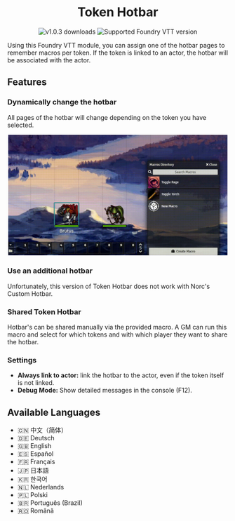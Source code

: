 <h1 align="center">Token Hotbar</h1>
<p align="center">
<img src="https://img.shields.io/github/downloads-pre/janssen-io/foundry-tokenhotbar-js/v1.0.3/token-hotbar.zip?label=v1.0.3" alt="v1.0.3 downloads" />
<img src="https://img.shields.io/endpoint?url=https://foundryshields.com/version?url=https://github.com/janssen-io/foundry-tokenhotbar-js/releases/download/v1.0.3/module.json" alt="Supported Foundry VTT version"/>
</p>

Using this Foundry VTT module, you can assign one of the hotbar pages to remember macros per token.
If the token is linked to an actor, the hotbar will be associated with the actor.

## Features

### Dynamically change the hotbar
All pages of the hotbar will change depending on the token you have selected.

<p align="center">
<img src="./img/thb-basics.gif" width="500px">
</p>

### Use an additional hotbar
Unfortunately, this version of Token Hotbar does not work with Norc's Custom Hotbar.

### Shared Token Hotbar
Hotbar's can be shared manually via the provided macro. A GM can run this macro and select for which tokens and with which player they want to share the hotbar.

### Settings
* **Always link to actor:** link the hotbar to the actor, even if the token itself is not linked.
* **Debug Mode:** Show detailed messages in the console (F12).

## Available Languages
* 🇨🇳 中文（简体）
* 🇩🇪 Deutsch
* 🇬🇧 English
* 🇪🇸 Español
* 🇫🇷 Français
* 🇯🇵 日本語
* 🇰🇷 한국어
* 🇳🇱 Nederlands
* 🇵🇱 Polski
* 🇧🇷 Português (Brazil)
* 🇷🇴 Română

